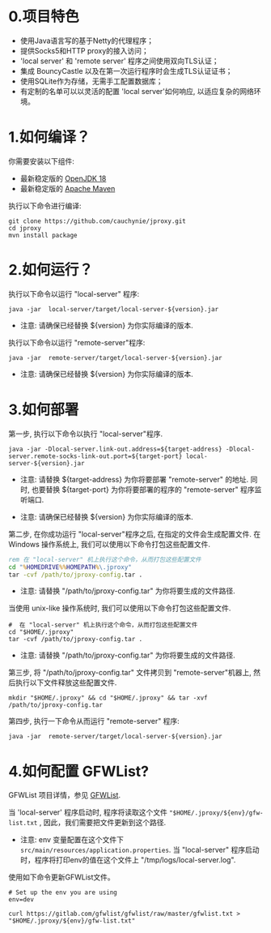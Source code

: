 # 0.项目特色
* 使用Java语言写的基于Netty的代理程序；
* 提供Socks5和HTTP proxy的接入访问；
* 'local server' 和 'remote server' 程序之间使用双向TLS认证；
* 集成 BouncyCastle 以及在第一次运行程序时会生成TLS认证证书；
* 使用SQLite作为存储，无需手工配置数据库；
* 有定制的名单可以以灵活的配置 'local server'如何响应, 以适应复杂的网络环境。

# 1.如何编译？
你需要安装以下组件:
* 最新稳定版的 [OpenJDK 18](https://adoptium.net/)
* 最新稳定版的 [Apache Maven](https://maven.apache.org/)

执行以下命令进行编译:
```
git clone https://github.com/cauchynie/jproxy.git
cd jproxy
mvn install package
```

# 2.如何运行？
执行以下命令以运行 "local-server" 程序:<br>

```shell
java -jar  local-server/target/local-server-${version}.jar
```

* 注意: 请确保已经替换 ${version} 为你实际编译的版本.<br>

执行以下命令以运行 "remote-server"程序:<br>


```shell
java -jar  remote-server/target/local-server-${version}.jar
```

* 注意: 请确保已经替换 ${version} 为你实际编译的版本.<br>

# 3.如何部署
第一步, 执行以下命令以执行 "local-server"程序.<br>
```shell
java -jar -Dlocal-server.link-out.address=${target-address} -Dlocal-server.remote-socks-link-out.port=${target-port} local-server-${version}.jar
```

* 注意: 请替换 \${target-address} 为你将要部署 "remote-server" 的地址. 同时, 也要替换 ${target-port} 为你将要部署的程序的 "remote-server" 程序监听端口.<br>

* 注意: 请确保已经替换 ${version} 为你实际编译的版本.<br>

第二步, 在你成功运行 "local-server"程序之后, 在指定的文件会生成配置文件. 在 Windows 操作系统上, 我们可以使用以下命令打包这些配置文件.<br>

```cmd
rem 在 "local-server" 机上执行这个命令，从而打包这些配置文件
cd "%HOMEDRIVE%%HOMEPATH%\.jproxy"
tar -cvf /path/to/jproxy-config.tar .
```

* 注意: 请替换 "/path/to/jproxy-config.tar" 为你将要生成的文件路径.

当使用 unix-like 操作系统时, 我们可以使用以下命令打包这些配置文件.<br>

```shell
#  在 "local-server" 机上执行这个命令，从而打包这些配置文件
cd "$HOME/.jproxy"
tar -cvf /path/to/jproxy-config.tar .
```

* 注意: 请替换 "/path/to/jproxy-config.tar" 为你将要生成的文件路径.

第三步, 将 "/path/to/jproxy-config.tar" 文件拷贝到 "remote-server"机器上, 然后执行以下文件释放这些配置文件. 

```shell
mkdir "$HOME/.jproxy" && cd "$HOME/.jproxy" && tar -xvf /path/to/jproxy-config.tar
```

第四步, 执行一下命令从而运行 "remote-server" 程序:<br>

```shell
java -jar  remote-server/target/local-server-${version}.jar
```

# 4.如何配置 GFWList?
GFWList 项目详情，参见 [GFWList](https://github.com/gfwlist/gfwlist).<br>

当 'local-server' 程序启动时, 程序将读取这个文件 `"$HOME/.jproxy/${env}/gfw-list.txt` , 因此，我们需要把文件更新到这个路径.<br>
* 注意: env 变量配置在这个文件下 `src/main/resources/application.properties`. 当 "local-server" 程序启动时，程序将打印env的值在这个文件上 "/tmp/logs/local-server.log".<br>

使用如下命令更新GFWList文件。<br>

```shell
# Set up the env you are using
env=dev

curl https://gitlab.com/gfwlist/gfwlist/raw/master/gfwlist.txt > "$HOME/.jproxy/${env}/gfw-list.txt"

```








